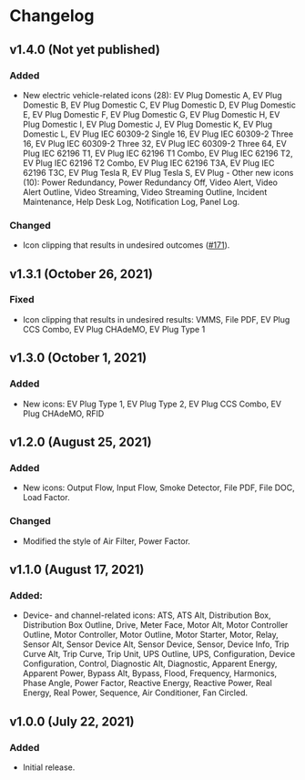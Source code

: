 # Changelog

## v1.4.0 (Not yet published)

### Added

-   New electric vehicle-related icons (28): EV Plug Domestic A, EV Plug Domestic B, EV Plug Domestic C, EV Plug Domestic D, EV Plug Domestic E, EV Plug Domestic F, EV Plug Domestic G, EV Plug Domestic H, EV Plug Domestic I, EV Plug Domestic J, EV Plug Domestic K, EV Plug Domestic L, EV Plug IEC 60309-2 Single 16, EV Plug IEC 60309-2 Three 16, EV Plug IEC 60309-2 Three 32, EV Plug IEC 60309-2 Three 64, EV Plug IEC 62196 T1, EV Plug IEC 62196 T1 Combo, EV Plug IEC 62196 T2, EV Plug IEC 62196 T2 Combo, EV Plug IEC 62196 T3A, EV Plug IEC 62196 T3C, EV Plug Tesla R, EV Plug Tesla S, EV Plug - Other new icons (10): Power Redundancy, Power Redundancy Off, Video Alert, Video Alert Outline, Video Streaming, Video Streaming Outline, Incident Maintenance, Help Desk Log, Notification Log, Panel Log.

### Changed

-   Icon clipping that results in undesired outcomes ([#171](https://github.com/brightlayer-ui/icons/pull/171)).


## v1.3.1 (October 26, 2021)

### Fixed

-   Icon clipping that results in undesired results: VMMS, File PDF, EV Plug CCS Combo, EV Plug CHAdeMO, EV Plug Type 1
    
## v1.3.0 (October 1, 2021)

### Added

-   New icons: EV Plug Type 1, EV Plug Type 2, EV Plug CCS Combo, EV Plug CHAdeMO, RFID

## v1.2.0 (August 25, 2021)

### Added

-   New icons: Output Flow, Input Flow, Smoke Detector, File PDF, File DOC, Load Factor.

### Changed

-   Modified the style of Air Filter, Power Factor.

## v1.1.0 (August 17, 2021)

### Added:

-   Device- and channel-related icons: ATS, ATS Alt, Distribution Box, Distribution Box Outline, Drive, Meter Face, Motor Alt, Motor Controller Outline, Motor Controller, Motor Outline, Motor Starter, Motor, Relay, Sensor Alt, Sensor Device Alt, Sensor Device, Sensor, Device Info, Trip Curve Alt, Trip Curve, Trip Unit, UPS Outline, UPS, Configuration, Device Configuration, Control, Diagnostic Alt, Diagnostic, Apparent Energy, Apparent Power, Bypass Alt, Bypass, Flood, Frequency, Harmonics, Phase Angle, Power Factor, Reactive Energy, Reactive Power, Real Energy, Real Power, Sequence, Air Conditioner, Fan Circled.

## v1.0.0 (July 22, 2021)

### Added

-   Initial release.
